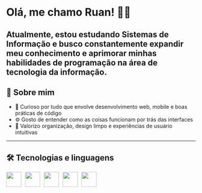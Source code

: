 # Olá, me chamo Ruan! 👨‍💻

Atualmente, estou estudando Sistemas de Informação  e busco constantemente expandir meu conhecimento e aprimorar minhas habilidades de programação na área de tecnologia da informação. 
---

## 🚀 Sobre mim
- 📱 Curioso por tudo que envolve desenvolvimento web, mobile e boas práticas de código  
- ⚙️ Gosto de entender como as coisas funcionam por trás das interfaces  
- 🎨 Valorizo organização, design limpo e experiências de usuário intuitivas  
  

---

## 🛠️ Tecnologias e linguagens
<div style="display: flex; gap: 10px;">
  <img src="https://cdn.jsdelivr.net/gh/devicons/devicon/icons/javascript/javascript-original.svg" width="40"/>
  <img src="https://cdn.jsdelivr.net/gh/devicons/devicon/icons/react/react-original.svg" width="40"/>
  <img src="https://cdn.jsdelivr.net/gh/devicons/devicon/icons/html5/html5-original.svg" width="40"/>
  <img src="https://cdn.jsdelivr.net/gh/devicons/devicon/icons/css3/css3-original.svg" width="40"/>
  <img src="https://cdn.jsdelivr.net/gh/devicons/devicon/icons/python/python-original.svg" width="40"/>
</div>
